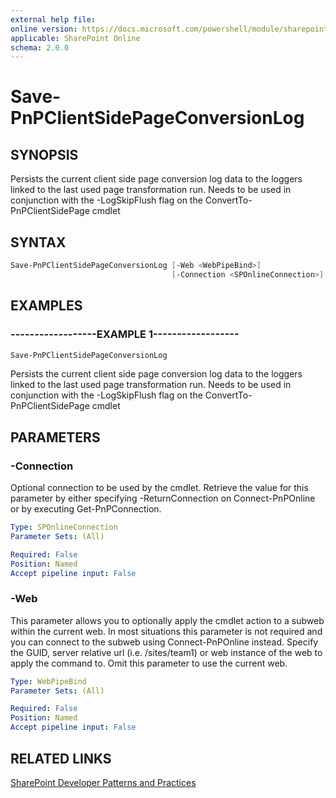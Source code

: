 ```yaml
---
external help file:
online version: https://docs.microsoft.com/powershell/module/sharepoint-pnp/save-pnpclientsidepageconversionlog
applicable: SharePoint Online
schema: 2.0.0
---
```

# Save-PnPClientSidePageConversionLog

## SYNOPSIS
Persists the current client side page conversion log data to the loggers linked to the last used page transformation run. Needs to be used in conjunction with the -LogSkipFlush flag on the ConvertTo-PnPClientSidePage cmdlet

## SYNTAX

```powershell
Save-PnPClientSidePageConversionLog [-Web <WebPipeBind>]
                                    [-Connection <SPOnlineConnection>]
```

## EXAMPLES

### ------------------EXAMPLE 1------------------
```powershell
Save-PnPClientSidePageConversionLog
```

Persists the current client side page conversion log data to the loggers linked to the last used page transformation run. Needs to be used in conjunction with the -LogSkipFlush flag on the ConvertTo-PnPClientSidePage cmdlet

## PARAMETERS

### -Connection
Optional connection to be used by the cmdlet. Retrieve the value for this parameter by either specifying -ReturnConnection on Connect-PnPOnline or by executing Get-PnPConnection.

```yaml
Type: SPOnlineConnection
Parameter Sets: (All)

Required: False
Position: Named
Accept pipeline input: False
```

### -Web
This parameter allows you to optionally apply the cmdlet action to a subweb within the current web. In most situations this parameter is not required and you can connect to the subweb using Connect-PnPOnline instead. Specify the GUID, server relative url (i.e. /sites/team1) or web instance of the web to apply the command to. Omit this parameter to use the current web.

```yaml
Type: WebPipeBind
Parameter Sets: (All)

Required: False
Position: Named
Accept pipeline input: False
```

## RELATED LINKS

[SharePoint Developer Patterns and Practices](https://aka.ms/sppnp)
